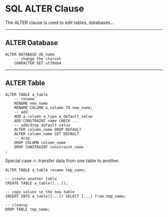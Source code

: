 # SQL ALTER Clause

The ALTER clause is used to edit tables, databases...

<hr class="sep-both">

## ALTER Database

<div class="row row-cols-md-2"><div>

```sql!
ALTER DATABASE db_name
    -- change the charset
    CHARACTER SET utf8mb4
```
</div><div>
</div></div>

<hr class="sep-both">

## ALTER Table

<div class="row row-cols-md-2"><div>

```sql!
ALTER TABLE a_table
    -- rename
    RENAME new_name
    RENAME COLUMN a_column TO new_name;
    -- add
    ADD a_column a_type a_default_value
    ADD CONSTRAINT name CHECK ...
    -- add/drop default value
    ALTER column_name DROP DEFAULT
    ALTER column_name SET DEFAULT
    -- drop 
    DROP COLUMN column_name
    DROP CONSTRAINT constraint_name
;
```
</div><div>

Special case 🔥: transfer data from one table to another.

```sql!
ALTER TABLE a_table rename tmp_name;

-- create another table
CREATE TABLE a_table([...]);

-- copy values in the new table
INSERT INTO a_table([...]) SELECT [...] from tmp_name;

-- cleanup
DROP TABLE tmp_name;
```
</div></div>